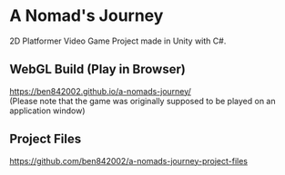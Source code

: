 # A Nomad's Journey
2D Platformer Video Game Project made in Unity with C#.  

## WebGL Build (Play in Browser)
https://ben842002.github.io/a-nomads-journey/  
(Please note that the game was originally supposed to be played on an application window)

## Project Files
https://github.com/ben842002/a-nomads-journey-project-files
